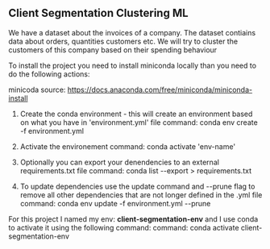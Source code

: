 ## Client Segmentation Clustering ML

We have a dataset about the invoices of a company. The dataset contiains data about orders, quantities customers etc. We will try to 
cluster the customers of this company based on their spending behaviour

To install the project you need to install miniconda locally than you need to do the following actions:

minicoda source: https://docs.anaconda.com/free/miniconda/miniconda-install

1. Create the conda environment - this will create an environment based on what you have in 'environment.yml' file
   command:  conda env create -f environment.yml

2. Activate the environement 
   command: conda activate 'env-name'

3. Optionally you can export your denendencies to an external requirements.txt file
   command: conda list --export > requirements.txt     

4. To update dependencies use the update command and --prune flag to remove all other dependencies that are not longer defined in the .yml file
   command: conda env update -f environment.yml --prune


For this project I named my env:  **client-segmentation-env**  and I use conda to activate it using the following command:
   command: conda activate client-segmentation-env
   